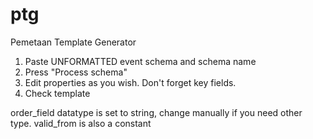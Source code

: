 # ptg
Pemetaan Template Generator

1. Paste UNFORMATTED event schema and schema name
2. Press "Process schema"
3. Edit properties as you wish. Don't forget key fields.
4. Check template

order_field datatype is set to string, change manually if you need other type.
valid_from is also a constant
